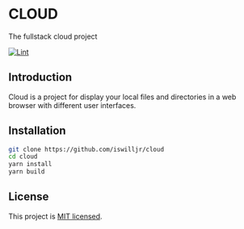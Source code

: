 # CLOUD

The fullstack cloud project

[![Lint](https://github.com/iswilljr/cloud/actions/workflows/lint.yml/badge.svg)](https://github.com/iswilljr/cloud/actions/workflows/lint.yml)

## Introduction

Cloud is a project for display your local files and directories in a web browser with different user interfaces.

## Installation

```bash
git clone https://github.com/iswilljr/cloud
cd cloud
yarn install
yarn build
```

## License

This project is [MIT licensed](./LICENSE).
